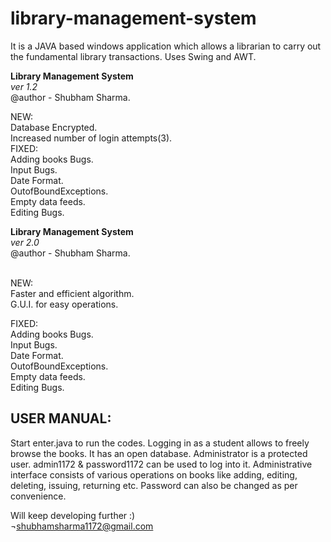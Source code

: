 # library-management-system
It is a JAVA based windows application which allows a librarian to carry out the fundamental library transactions. Uses Swing and AWT.

**Library Management System**<br/>
*ver 1.2*<br/>
@author - Shubham Sharma.<br/>

NEW:<br/>
    Database Encrypted.<br/>
    Increased number of login attempts(3).<br/>
FIXED:<br/>
    Adding books Bugs.<br/>
    Input Bugs.<br/>
    Date Format.<br/>
    OutofBoundExceptions.<br/>
    Empty data feeds.<br/>
    Editing Bugs.<br/>

**Library Management System**<br/>
*ver 2.0*<br/>
@author - Shubham Sharma.<br/><br/>

NEW:<br/>
    Faster and efficient algorithm.<br/>
    G.U.I. for easy operations.<br/>
    
FIXED:<br/>
    Adding books Bugs.<br/>
    Input Bugs.<br/>
    Date Format.<br/>
    OutofBoundExceptions.<br/>
    Empty data feeds.<br/>
    Editing Bugs.<br/>

## USER MANUAL:
Start enter.java to run the codes.
Logging in as a student allows to freely browse the books.  It has an open database.
Administrator is a protected user.
admin1172 & password1172 can be used to log into it.
Administrative interface consists of various operations on books like adding, editing, deleting, issuing, returning etc.
Password can also be changed as per convenience.

Will keep developing further :)<br/>
¬shubhamsharma1172@gmail.com<br/>
